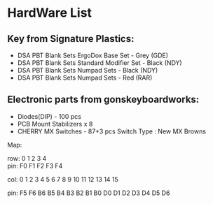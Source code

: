 HardWare List
========

## Key from Signature Plastics:

- DSA PBT Blank Sets ErgoDox Base Set - Grey (GDE)
- DSA PBT Blank Sets Standard Modifier Set - Black (NDY)
- DSA PBT Blank Sets Numpad Sets - Black (NDY)
- DSA PBT Blank Sets Numpad Sets - Red (RAR)

## Electronic parts from gonskeyboardworks:

- Diodes(DIP) - 100 pcs
- PCB Mount Stabilizers x 8 
- CHERRY MX Switches - 87+3 pcs Switch Type : New MX Browns


Map: 

row:  0   1   2   3   4  
pin: F0  F1  F2  F3  F4  

col:  0   1   2   3   4   5   6   7   8   9   10  11  12  13  14  15

pin: F5  F6  B6  B5  B4  B3  B2  B1  B0  D0   D1  D2  D3  D4  D5  D6
